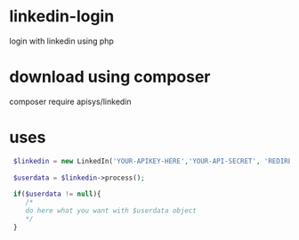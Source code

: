 # linkedin-login
login with linkedin using php
# download using composer
composer require apisys/linkedin
# uses


```php
 $linkedin = new LinkedIn('YOUR-APIKEY-HERE','YOUR-API-SECRET', 'REDIRECT-URL');
 
 $userdata = $linkedin->process();
 
 if($userdata != null){
    /*
    do here what you want with $userdata object
    */
 }
```


